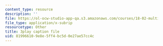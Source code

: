 ```yaml
---
content_type: resource
description: ''
file: https://ol-ocw-studio-app-qa.s3.amazonaws.com/courses/18-02-multivariable-calculus-fall-2007/819966109e8e5ff4bc5d0e27ae57cc4c_23xbkrpQuAo.vtt
file_type: application/x-subrip
resourcetype: Other
title: 3play caption file
uid: 81996610-9e8e-5ff4-bc5d-0e27ae57cc4c
---
```

